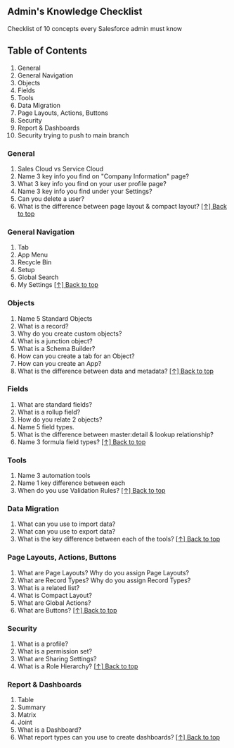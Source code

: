 ## Admin's Knowledge Checklist

Checklist of 10 concepts every Salesforce admin must know

## Table of Contents

1. General
1. General Navigation
1. Objects
1. Fields
1. Tools
1. Data Migration
1. Page Layouts, Actions, Buttons
1. Security
1. Report & Dashboards
1. Security
trying to push to main branch

### General

1. Sales Cloud vs Service Cloud
1. Name 3 key info you find on "Company Information" page?
1. What 3 key info you find on your user profile page?
1. Name 3 key info you find under your Settings?
1. Can you delete a user?
1. What is the difference between page layout & compact layout?
   [[↑] Back to top](#developers-knowledge-checklist)

### General Navigation

1. Tab
1. App Menu
1. Recycle Bin
1. Setup
1. Global Search
1. My Settings
   [[↑] Back to top](#developers-knowledge-checklist)

### Objects

1. Name 5 Standard Objects
1. What is a record?
1. Why do you create custom objects?
1. What is a junction object?
1. What is a Schema Builder?
1. How can you create a tab for an Object?
1. How can you create an App?
1. What is the difference between data and metadata?
   [[↑] Back to top](#developers-knowledge-checklist)

### Fields

1. What are standard fields?
1. What is a rollup field?
1. How do you relate 2 objects?
1. Name 5 field types.
1. What is the difference between master:detail & lookup relationship?
1. Name 3 formula field types?
   [[↑] Back to top](#developers-knowledge-checklist)

### Tools

1. Name 3 automation tools
1. Name 1 key difference between each
1. When do you use Validation Rules?
   [[↑] Back to top](#developers-knowledge-checklist)

### Data Migration

1. What can you use to import data?
1. What can you use to export data?
1. What is the key difference between each of the tools?
   [[↑] Back to top](#developers-knowledge-checklist)

### Page Layouts, Actions, Buttons

1. What are Page Layouts? Why do you assign Page Layouts?
1. What are Record Types? Why do you assign Record Types?
1. What is a related list?
1. What is Compact Layout?
1. What are Global Actions?
1. What are Buttons?
   [[↑] Back to top](#developers-knowledge-checklist)

### Security

1. What is a profile?
1. What is a permission set?
1. What are Sharing Settings?
1. What is a Role Hierarchy?
   [[↑] Back to top](#developers-knowledge-checklist)

### Report & Dashboards

1. Table
1. Summary
1. Matrix
1. Joint
1. What is a Dashboard?
1. What report types can you use to create dashboards?
   [[↑] Back to top](#developers-knowledge-checklist)
